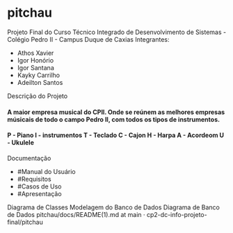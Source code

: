 # pitchau

Projeto Final do Curso Técnico Integrado de Desenvolvimento de Sistemas - Colégio Pedro II - Campus Duque de Caxias
Integrantes:
 - Athos Xavier
 - Igor Honório
 - Igor Santana
 - Kayky Carrilho
 - Adeilton Santos

Descrição do Projeto

#### A maior empresa musical do CPII. Onde se reúnem as melhores empresas músicais de todo o campo Pedro II, com todos os tipos de instrumentos.
#### P - Piano I - instrumentos T - Teclado C - Cajon H - Harpa A - Acordeom U - Ukulele

Documentação
 - #Manual do Usuário
 - #Requisitos
 - #Casos de Uso
 - #Apresentação

Diagrama de Classes
Modelagem do Banco de Dados
Diagrama de Banco de Dados
pitchau/docs/README(1).md at main · cp2-dc-info-projeto-final/pitchau

